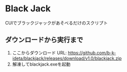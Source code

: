 # Black Jack
CUIでブラックジャックがあそべるだけのスクリプト
## ダウンロードから実行まで
1. ここからダウンロード URL: https://github.com/b-k-ideta/blackjack/releases/download/v1.0/blackjack.zip
2. 解凍してblackjack.exeを起動
